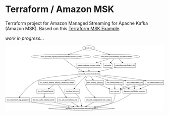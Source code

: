 # Terraform / Amazon MSK

Terraform project for Amazon Managed Streaming for Apache Kafka (Amazon MSK). Based on this [Terraform MSK Example](https://registry.terraform.io/providers/hashicorp/aws/latest/docs/resources/msk_cluster#example-usage).

_work in progress..._

![Graph](graphviz.png)

